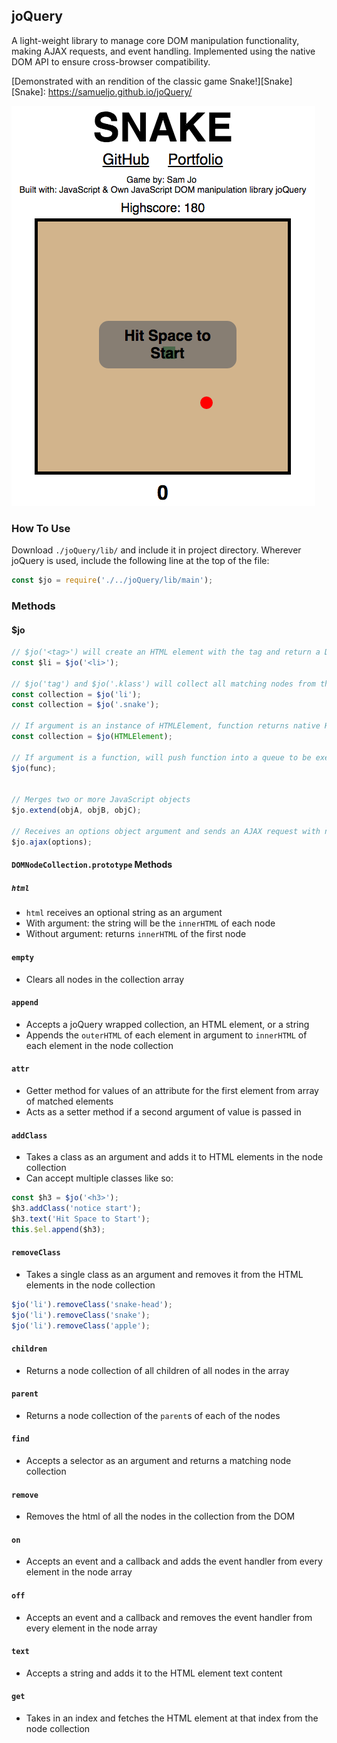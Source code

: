 ## joQuery

A light-weight library to manage core DOM manipulation functionality, making AJAX requests, and event handling. Implemented using the native DOM API to ensure cross-browser compatibility.

[Demonstrated with an rendition of the classic game Snake!][Snake]
[Snake]: https://samueljo.github.io/joQuery/

![snake](assets/snake.png)

### How To Use

Download `./joQuery/lib/` and include it in project directory. Wherever joQuery is used, include the following line at the top of the file:
```javascript
const $jo = require('./../joQuery/lib/main');
```

### Methods

#### $jo

```javascript
// $jo('<tag>') will create an HTML element with the tag and return a DOMNodeCollection object
const $li = $jo('<li>');

// $jo('tag') and $jo('.klass') will collect all matching nodes from the page and return a DOMNodeCollection object
const collection = $jo('li');
const collection = $jo('.snake');

// If argument is an instance of HTMLElement, function returns native HTMLElement wrapped in joQuery, returning a DOMNodeCollection
const collection = $jo(HTMLElement);

// If argument is a function, will push function into a queue to be executed on `document` `ready`
$jo(func);


// Merges two or more JavaScript objects
$jo.extend(objA, objB, objC);

// Receives an options object argument and sends an AJAX request with native JavaScript using an XHR, or XMLHttpRequest objectg
$jo.ajax(options);
```

#### `DOMNodeCollection.prototype` Methods

##### `html`
* `html` receives an optional string as an argument
* With argument: the string will be the `innerHTML` of each node
* Without argument: returns `innerHTML` of the first node

#### `empty`
* Clears all nodes in the collection array

#### `append`
* Accepts a joQuery wrapped collection, an HTML element, or a string
* Appends the `outerHTML` of each element in argument to `innerHTML` of each element in the node collection

#### `attr`
* Getter method for values of an attribute for the first element from array of matched elements
* Acts as a setter method if a second argument of value is passed in

#### `addClass`
* Takes a class as an argument and adds it to HTML elements in the node collection
* Can accept multiple classes like so:
```javascript
const $h3 = $jo('<h3>');
$h3.addClass('notice start');
$h3.text('Hit Space to Start');
this.$el.append($h3);
```

#### `removeClass`
* Takes a single class as an argument and removes it from the HTML elements in the node collection
```javascript
$jo('li').removeClass('snake-head');
$jo('li').removeClass('snake');
$jo('li').removeClass('apple');
```

#### `children`
* Returns a node collection of all children of all nodes in the array

#### `parent`
* Returns a node collection of the `parent`s of each of the nodes

#### `find`
* Accepts a selector as an argument and returns a matching node collection

#### `remove`
* Removes the html of all the nodes in the collection from the DOM

#### `on`
* Accepts an event and a callback and adds the event handler from every element in the node array

#### `off`
* Accepts an event and a callback and removes the event handler from every element in the node array

#### `text`
* Accepts a string and adds it to the HTML element text content

#### `get`
* Takes in an index and fetches the HTML element at that index from the node collection
